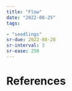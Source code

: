 ```yaml
---
title: "Flow"
date: "2022-08-25"
tags:

- "seedlings"
sr-due: 2022-08-28
sr-interval: 3
sr-ease: 250
---
```




# References